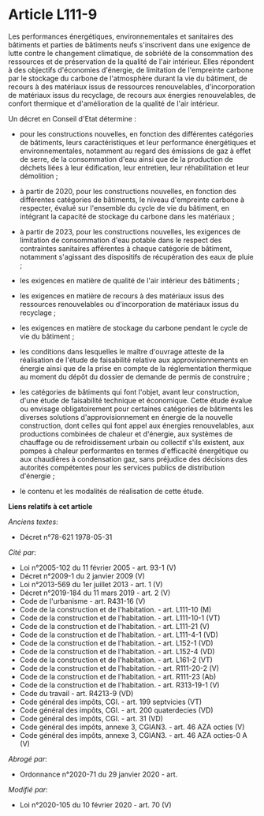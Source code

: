 # Article L111-9

Les performances énergétiques, environnementales et sanitaires des bâtiments et parties de bâtiments neufs s'inscrivent dans
une exigence de lutte contre le changement climatique, de sobriété de la consommation des ressources et de préservation de la
qualité de l'air intérieur. Elles répondent à des objectifs d'économies d'énergie, de limitation de l'empreinte carbone par
le stockage du carbone de l'atmosphère durant la vie du bâtiment, de recours à des matériaux issus de ressources
renouvelables, d'incorporation de matériaux issus du recyclage, de recours aux énergies renouvelables, de confort thermique
et d'amélioration de la qualité de l'air intérieur.

Un décret en Conseil d'Etat détermine :

- pour les constructions nouvelles, en fonction des différentes catégories de bâtiments, leurs caractéristiques et leur
performance énergétiques et environnementales, notamment au regard des émissions de gaz à effet de serre, de la consommation
d'eau ainsi que de la production de déchets liées à leur édification, leur entretien, leur réhabilitation et leur
démolition ;

- à partir de 2020, pour les constructions nouvelles, en fonction des différentes catégories de bâtiments, le niveau
d'empreinte carbone à respecter, évalué sur l'ensemble du cycle de vie du bâtiment, en intégrant la capacité de stockage du
carbone dans les matériaux ;

- à partir de 2023, pour les constructions nouvelles, les exigences de limitation de consommation d'eau potable dans le
respect des contraintes sanitaires afférentes à chaque catégorie de bâtiment, notamment s'agissant des dispositifs de
récupération des eaux de pluie ;

- les exigences en matière de qualité de l'air intérieur des bâtiments ;

- les exigences en matière de recours à des matériaux issus des ressources renouvelables ou d'incorporation de matériaux
issus du recyclage ;

- les exigences en matière de stockage du carbone pendant le cycle de vie du bâtiment ;

- les conditions dans lesquelles le maître d'ouvrage atteste de la réalisation de l'étude de faisabilité relative aux
approvisionnements en énergie ainsi que de la prise en compte de la réglementation thermique au moment du dépôt du dossier de
demande de permis de construire ;

- les catégories de bâtiments qui font l'objet, avant leur construction, d'une étude de faisabilité technique et économique.
Cette étude évalue ou envisage obligatoirement pour certaines catégories de bâtiments les diverses solutions
d'approvisionnement en énergie de la nouvelle construction, dont celles qui font appel aux énergies renouvelables, aux
productions combinées de chaleur et d'énergie, aux systèmes de chauffage ou de refroidissement urbain ou collectif s'ils
existent, aux pompes à chaleur performantes en termes d'efficacité énergétique ou aux chaudières à condensation gaz, sans
préjudice des décisions des autorités compétentes pour les services publics de distribution d'énergie ;

- le contenu et les modalités de réalisation de cette étude.

**Liens relatifs à cet article**

_Anciens textes_:

  - Décret n°78-621 1978-05-31

_Cité par_:

  - Loi n°2005-102 du 11 février 2005 - art. 93-1 (V)
  - Décret n°2009-1 du 2 janvier 2009 (V)
  - Loi n°2013-569 du 1er juillet 2013 - art. 1 (V)
  - Décret n°2019-184 du 11 mars 2019 - art. 2 (V)
  - Code de l'urbanisme - art. R431-16 (V)
  - Code de la construction et de l'habitation. - art. L111-10 (M)
  - Code de la construction et de l'habitation. - art. L111-10-1 (VT)
  - Code de la construction et de l'habitation. - art. L111-21 (V)
  - Code de la construction et de l'habitation. - art. L111-4-1 (VD)
  - Code de la construction et de l'habitation. - art. L152-1 (VD)
  - Code de la construction et de l'habitation. - art. L152-4 (VD)
  - Code de la construction et de l'habitation. - art. L161-2 (VT)
  - Code de la construction et de l'habitation. - art. R111-20-2 (V)
  - Code de la construction et de l'habitation. - art. R111-23 (Ab)
  - Code de la construction et de l'habitation. - art. R313-19-1 (V)
  - Code du travail - art. R4213-9 (VD)
  - Code général des impôts, CGI. - art. 199 septvicies (VT)
  - Code général des impôts, CGI. - art. 200 quaterdecies (VD)
  - Code général des impôts, CGI. - art. 31 (VD)
  - Code général des impôts, annexe 3, CGIAN3. - art. 46 AZA octies (V)
  - Code général des impôts, annexe 3, CGIAN3. - art. 46 AZA octies-0 A (V)

_Abrogé par_:

  - Ordonnance n°2020-71 du 29 janvier 2020 - art.

_Modifié par_:

  - Loi n°2020-105 du 10 février 2020 - art. 70 (V)
